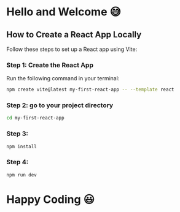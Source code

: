 # Hello and Welcome 😅

## How to Create a React App Locally

Follow these steps to set up a React app using Vite:

### Step 1: Create the React App
Run the following command in your terminal:
```bash
npm create vite@latest my-first-react-app -- --template react
```
### Step 2: go to your project directory
```bash
cd my-first-react-app
```
### Step 3:
```bash
npm install
```
### Step 4:
```bash
npm run dev
```
# Happy Coding 😃

